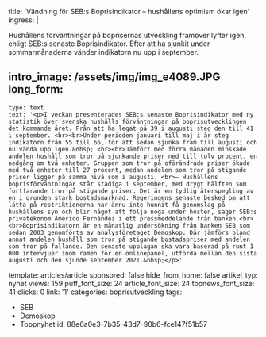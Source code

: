 title: 'Vändning för SEB:s Boprisindikator – hushållens optimism ökar igen'
ingress: |
  <p>Hushållens förväntningar på boprisernas utveckling framöver lyfter igen, enligt SEB:s senaste Boprisindikator. Efter att ha sjunkit under sommarmånaderna vänder indikatorn nu upp i september.
  </p>
  
intro_image: /assets/img/img_e4089.JPG
long_form:
  -
    type: text
    text: '<p>I veckan presenterades SEB:s senaste Boprisindikator med ny statistik över svenska hushålls förväntningar på boprisutvecklingen det kommande året. Från att ha legat på 39 i augusti steg den till 41 i september. <br><br>Under perioden januari till maj i år steg indikatorn från 55 till 66, för att sedan sjunka fram till augusti och nu vända upp igen.&nbsp; <br><br>Jämfört med förra månaden minskade andelen hushåll som tror på sjunkande priser ned till tolv procent, en nedgång om två enheter. Gruppen som tror på oförändrade priser ökade med två enheter till 27 procent, medan andelen som tror på stigande priser ligger på samma nivå som i augusti. <br>– Hushållens boprisförväntningar står stadiga i september, med drygt hälften som fortfarande tror på stigande priser. Det är en tydlig återspegling av en i grunden stark bostadsmarknad. Regeringens senaste besked om att lätta på restriktionerna har ännu inte hunnit få genomslag på hushållens syn och blir något att följa noga under hösten, säger SEB:s privatekonom Américo Fernández i ett pressmeddelande från banken.<br><br>Boprisindikatorn är en månatlig undersökning från banken SEB som sedan 2003 genomförts av analysföretaget Demoskop. Där jämförs bland annat andelen hushåll som tror på stigande bostadspriser med andelen som tror på fallande. Den senaste upplagan ska vara baserad på runt 1 000 intervjuer inom ramen för en onlinepanel, utförda mellan den sista augusti och den sjunde september 2021.&nbsp;</p>'
template: articles/article
sponsored: false
hide_from_home: false
artikel_typ: nyhet
views: 159
puff_font_size: 24
article_font_size: 24
topnews_font_size: 41
clicks: 0
link: '1'
categories: boprisutveckling
tags:
  - SEB
  - Demoskop
  - Toppnyhet
id: 88e6a0e3-7b35-43d7-90b6-fce147f51b57
